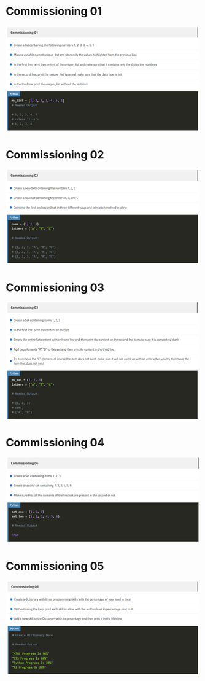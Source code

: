 # Commissioning 01
![Commissioning 01](https://github.com/GeorgeHanyMilad/ElZero-Tasks-With-Python/blob/master/06.%20Set%20And%20Dictionary%20Methods/Images/Commissioning%2001.png?raw=true)
<br>

# Commissioning 02
![Commissioning 02](https://github.com/GeorgeHanyMilad/ElZero-Tasks-With-Python/blob/master/06.%20Set%20And%20Dictionary%20Methods/Images/Commissioning%2002.png?raw=true)
<br>

# Commissioning 03
![Commissioning 03](https://github.com/GeorgeHanyMilad/ElZero-Tasks-With-Python/blob/master/06.%20Set%20And%20Dictionary%20Methods/Images/Commissioning%2003.png?raw=true)
<br>

# Commissioning 04
![Commissioning 04](https://github.com/GeorgeHanyMilad/ElZero-Tasks-With-Python/blob/master/06.%20Set%20And%20Dictionary%20Methods/Images/Commissioning%2004.png?raw=true)
<br>

# Commissioning 05
![Commissioning 05](https://github.com/GeorgeHanyMilad/ElZero-Tasks-With-Python/blob/master/06.%20Set%20And%20Dictionary%20Methods/Images/Commissioning%2005.png?raw=true)
<br>